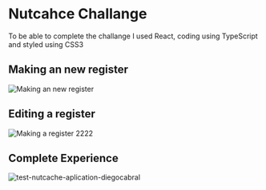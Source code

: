 # Nutcahce Challange 
To be able to complete the challange I used React, coding using TypeScript and styled using CSS3


## Making an new register
![Making an new register](https://user-images.githubusercontent.com/91792621/139663085-b6f734b1-6ff9-400a-b7c1-c9b9514e3e2a.gif)

## Editing a register
![Making a register 2222 ](https://user-images.githubusercontent.com/91792621/139663953-24b705b9-af61-4f0a-b9ab-b641e5925707.gif)



## Complete Experience
![test-nutcache-aplication-diegocabral](https://user-images.githubusercontent.com/91792621/139616685-5529df8c-18e5-4755-86f5-ff3fd80c8ec5.gif)
